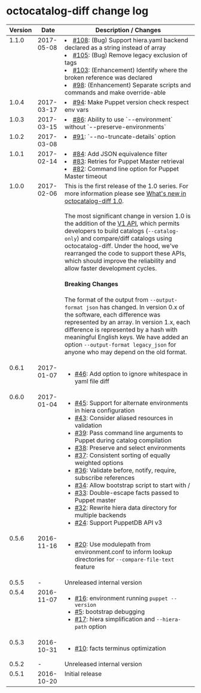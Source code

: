 # octocatalog-diff change log

<table><thead>
<tr>
<th>Version</th>
<th>Date</th>
<th>Description / Changes</th>
</tr>
</thead><tbody>
<tr valign=top>
<td>1.1.0</td>
<td>2017-05-08</td>
<td>
<li><a href="https://github.com/github/octocatalog-diff/pull/108">#108</a>: (Bug) Support hiera.yaml backend declared as a string instead of array</li>
<li><a href="https://github.com/github/octocatalog-diff/pull/105">#105</a>: (Bug) Remove legacy exclusion of tags</li>
<li><a href="https://github.com/github/octocatalog-diff/pull/103">#103</a>: (Enhancement) Identify where the broken reference was declared</li>
<li><a href="https://github.com/github/octocatalog-diff/pull/98">#98</a>: (Enhancement) Separate scripts and commands and make override-able</li>
</td>
</tr>
<tr valign=top>
<td>1.0.4</td>
<td>2017-03-17</td>
<td>
<li><a href="https://github.com/github/octocatalog-diff/pull/94">#94</a>: Make Puppet version check respect env vars</li>
</td>
</tr>
<tr valign=top>
<td>1.0.3</td>
<td>2017-03-15</td>
<td>
<li><a href="https://github.com/github/octocatalog-diff/pull/86">#86</a>: Ability to use `--environment` without `--preserve-environments`</li>
</td>
</tr>
<tr valign=top>
<td>1.0.2</td>
<td>2017-03-08</td>
<td>
<li><a href="https://github.com/github/octocatalog-diff/pull/91">#91</a>: `--no-truncate-details` option</li>
</td>
</tr>
<tr valign=top>
<td>1.0.1</td>
<td>2017-02-14</td>
<td>
<li><a href="https://github.com/github/octocatalog-diff/pull/84">#84</a>: Add JSON equivalence filter</li>
<li><a href="https://github.com/github/octocatalog-diff/pull/83">#83</a>: Retries for Puppet Master retrieval</li>
<li><a href="https://github.com/github/octocatalog-diff/pull/82">#82</a>: Command line option for Puppet Master timeout</li>
</td>
</tr>
<tr valign=top>
<td>1.0.0</td>
<td>2017-02-06</td>
<td>
This is the first release of the 1.0 series. For more information please see <a href="./versions/v1.md">What's new in octocatalog-diff 1.0</a>.
<br>
<br>
The most significant change in version 1.0 is the addition of the <a href="./dev/api.md">V1 API</a>, which permits developers to build catalogs (<code>--catalog-only</code>) and compare/diff catalogs using octocatalog-diff. Under the hood, we've rearranged the code to support these APIs, which should improve the reliability and allow faster development cycles.

<h4>Breaking Changes</h4>

The format of the output from <code>--output-format json</code> has changed. In version 0.x of the software, each difference was represented by an array. In version 1.x, each difference is represented by a hash with meaningful English keys. We have added an option <code>--output-format legacy_json</code> for anyone who may depend on the old format.
</td>
</tr>
<tr valign=top>
<td>0.6.1</td>
<td>2017-01-07</td>
<td>
<ul>
<li><a href="https://github.com/github/octocatalog-diff/pull/46">#46</a>: Add option to ignore whitespace in yaml file diff</li>
</ul>
</td>
</tr>
<tr valign=top>
<td>0.6.0</td>
<td>2017-01-04</td>
<td>
<ul>
<li><a href="https://github.com/github/octocatalog-diff/pull/45">#45</a>: Support for alternate environments in hiera configuration</li>
<li><a href="https://github.com/github/octocatalog-diff/pull/43">#43</a>: Consider aliased resources in validation</li>
<li><a href="https://github.com/github/octocatalog-diff/pull/39">#39</a>: Pass command line arguments to Puppet during catalog compilation</li>
<li><a href="https://github.com/github/octocatalog-diff/pull/38">#38</a>: Preserve and select environments</li>
<li><a href="https://github.com/github/octocatalog-diff/pull/37">#37</a>: Consistent sorting of equally weighted options</li>
<li><a href="https://github.com/github/octocatalog-diff/pull/36">#36</a>: Validate before, notify, require, subscribe references</li>
<li><a href="https://github.com/github/octocatalog-diff/pull/34">#34</a>: Allow bootstrap script to start with /</li>
<li><a href="https://github.com/github/octocatalog-diff/pull/33">#33</a>: Double-escape facts passed to Puppet master</li>
<li><a href="https://github.com/github/octocatalog-diff/pull/32">#32</a>: Rewrite hiera data directory for multiple backends</li>
<li><a href="https://github.com/github/octocatalog-diff/pull/24">#24</a>: Support PuppetDB API v3</li>
</ul>
</td>
</tr>
<tr valign=top>
<td>0.5.6</td>
<td>2016-11-16</td>
<td>
<ul>
<li><a href="https://github.com/github/octocatalog-diff/pull/20">#20</a>: Use modulepath from environment.conf to inform lookup directories for <code>--compare-file-text</code> feature</li>
</ul>
</td>
</tr>
<tr valign=top>
<td>0.5.5</td>
<td>-</td>
<td>
Unreleased internal version
</td>
</tr>
<tr valign=top>
<td>0.5.4</td>
<td>2016-11-07</td>
<td>
<ul>
<li><a href="https://github.com/github/octocatalog-diff/pull/16">#16</a>: environment running <code>puppet --version</code></li>
<li><a href="https://github.com/github/octocatalog-diff/pull/5">#5</a>: bootstrap debugging</li>
<li><a href="https://github.com/github/octocatalog-diff/pull/17">#17</a>: hiera simplification and <code>--hiera-path</code> option</li>
</ul>
</td>
</tr>
<tr valign=top>
<td>0.5.3</td>
<td>2016-10-31</td>
<td>
<ul>
<li><a href="https://github.com/github/octocatalog-diff/pull/10">#10</a>: facts terminus optimization</li>
</ul>
</td>
</tr>
<tr valign=top>
<td>0.5.2</td>
<td>-</td>
<td>Unreleased internal version</td>
</tr>
<tr valign=top>
<td>0.5.1</td>
<td>2016-10-20</td>
<td>Initial release</td>
</tr>
</tbody></table>
